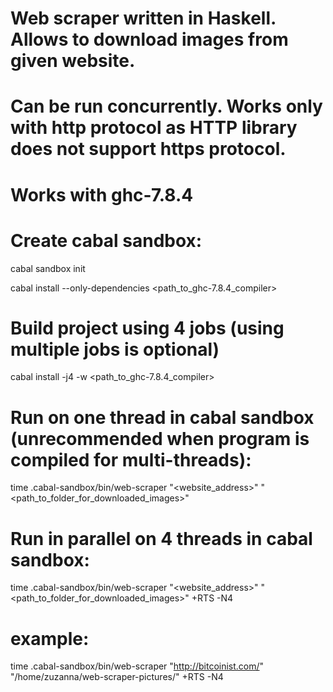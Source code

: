 # Web scraper written in Haskell. Allows to download images from given website.
# Can be run concurrently. Works only with http protocol as HTTP library does not support https protocol.

# Works with ghc-7.8.4

# Create cabal sandbox:
cabal sandbox init

cabal install --only-dependencies <path_to_ghc-7.8.4_compiler>

# Build project using 4 jobs (using multiple jobs is optional)
cabal install -j4 -w <path_to_ghc-7.8.4_compiler>

# Run on one thread in cabal sandbox (unrecommended when program is compiled for multi-threads):
time .cabal-sandbox/bin/web-scraper "<website_address>" "<path_to_folder_for_downloaded_images>"

# Run in parallel on 4 threads in cabal sandbox:
time .cabal-sandbox/bin/web-scraper "<website_address>" "<path_to_folder_for_downloaded_images>" +RTS -N4

# example:
time .cabal-sandbox/bin/web-scraper "http://bitcoinist.com/" "/home/zuzanna/web-scraper-pictures/" +RTS -N4
